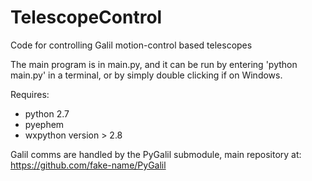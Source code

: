 TelescopeControl
================

Code for controlling Galil motion-control based telescopes

The main program is in main.py, and it can be run by entering 'python main.py' in a terminal, or by simply double clicking if on Windows. 

Requires:

 - python 2.7
 - pyephem
 - wxpython version > 2.8


Galil comms are handled by the PyGalil submodule, main repository at: https://github.com/fake-name/PyGalil
